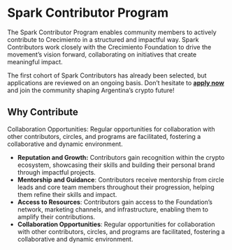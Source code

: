 # Spark Contributor Program

The Spark Contributor Program enables community members to actively contribute to Crecimiento in a structured and impactful way. Spark Contributors work closely with the Crecimiento Foundation to drive the movement’s vision forward, collaborating on initiatives that create meaningful impact.

The first cohort of Spark Contributors has already been selected, but applications are reviewed on an ongoing basis. Don’t hesitate to [**apply now**](https://airtable.com/appENuebGSKMB5sia/pagaH3MszSSMW7GpN/form) and join the community shaping Argentina’s crypto future!

## Why Contribute

Collaboration Opportunities: Regular opportunities for collaboration with other contributors, circles, and programs are facilitated, fostering a collaborative and dynamic environment.

* **Reputation and Growth:** Contributors gain recognition within the crypto ecosystem, showcasing their skills and building their personal brand through impactful projects.
* **Mentorship and Guidance**: Contributors receive mentorship from circle leads and core team members throughout their progression, helping them refine their skills and impact.
* **Access to Resources**: Contributors gain access to the Foundation’s network, marketing channels, and infrastructure, enabling them to amplify their contributions.
* **Collaboration Opportunities**: Regular opportunities for collaboration with other contributors, circles, and programs are facilitated, fostering a collaborative and dynamic environment.

